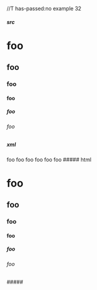 //T has-passed:no
example 32
##### src
# foo
## foo
### foo
#### foo
##### foo
###### foo
##### xml
<?xml version="1.0" encoding="UTF-8"?>
<!DOCTYPE document SYSTEM "CommonMark.dtd">
<document xmlns="http://commonmark.org/xml/1.0">
  <heading level="1">
    <text>foo</text>
  </heading>
  <heading level="2">
    <text>foo</text>
  </heading>
  <heading level="3">
    <text>foo</text>
  </heading>
  <heading level="4">
    <text>foo</text>
  </heading>
  <heading level="5">
    <text>foo</text>
  </heading>
  <heading level="6">
    <text>foo</text>
  </heading>
</document>
##### html
<h1>foo</h1>
<h2>foo</h2>
<h3>foo</h3>
<h4>foo</h4>
<h5>foo</h5>
<h6>foo</h6>
#####

